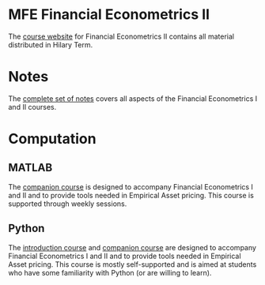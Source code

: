 <!--
.. title: MFE Teaching Resources
.. hidetitle: True
.. slug: mfe
.. date: 2019-09-02 11:27:16 UTC+01:00
.. tags: 
.. category: 
.. link: 
.. description: Material used in the Financial Econometrics course on the Master's in Financial Economics (MFE) at Oxford
.. type: text
.. jumbotron_color: #ffcc00
.. jumbotron: MFE Financial Econometrics
.. jumbotron_text: Slides, problem sets and assignment for the core Financial Econometrics Course
-->

# MFE Financial Econometrics II 

The [course website](/teaching/mfe/hilary-term/) for Financial Econometrics II contains all material distributed in Hilary Term. 

# Notes

The [complete set of notes](/teaching/mfe/notes/) covers all aspects of the Financial Econometrics I and II courses. 

# Computation

## MATLAB

The [companion course](/teaching/matlab/mfe-matlab/) is designed to accompany Financial Econometrics I and II and
to provide tools needed in Empirical Asset pricing. This course is supported through weekly sessions.

## Python

The [introduction course](/teaching/python/course/) and [companion course](/teaching/python/course/)
are designed to accompany Financial Econometrics I and II and
to provide tools needed in Empirical Asset pricing. This course is mostly self-supported and is aimed at students who
have some familiarity with Python (or are willing to learn).
